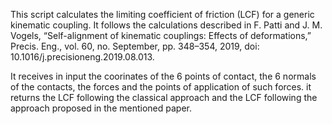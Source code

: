 This script calculates the limiting coefficient of friction (LCF) for a generic kinematic coupling.
It follows the calculations described in F. Patti and J. M. Vogels, “Self-alignment of kinematic couplings: Effects of deformations,” Precis. Eng., vol. 60, no. September, pp. 348–354, 2019, doi: 10.1016/j.precisioneng.2019.08.013.

It receives in input the coorinates of the 6 points of contact, the 6 normals of the contacts, the forces and the points of application of such forces.
it returns the LCF following the classical approach and the LCF following the approach proposed in the mentioned paper.

